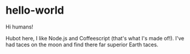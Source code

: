 # hello-world

Hi humans!

Hubot here, I like Node.js and Coffeescript (that's what I's made of!).
I've had taces on the moon and find there far superior Earth taces.
